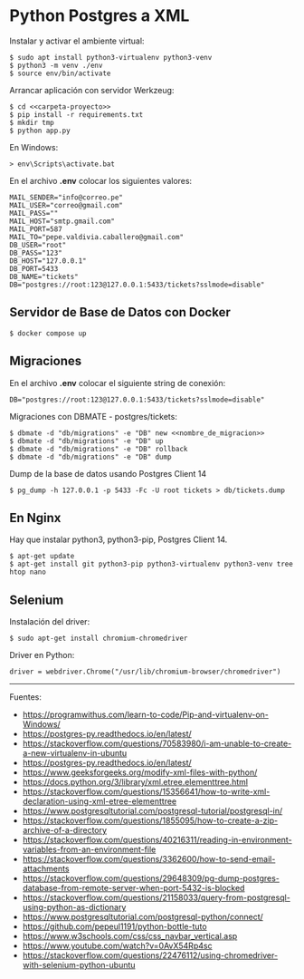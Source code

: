 # Python Postgres a XML

Instalar y activar el ambiente virtual:

    $ sudo apt install python3-virtualenv python3-venv
    $ python3 -m venv ./env
    $ source env/bin/activate

Arrancar aplicación con servidor Werkzeug:

    $ cd <<carpeta-proyecto>>
    $ pip install -r requirements.txt
    $ mkdir tmp
    $ python app.py

En Windows:

    > env\Scripts\activate.bat

En el archivo <b>.env</b> colocar los siguientes valores:

    MAIL_SENDER="info@correo.pe"
    MAIL_USER="correo@gmail.com"
    MAIL_PASS=""
    MAIL_HOST="smtp.gmail.com"
    MAIL_PORT=587
    MAIL_TO="pepe.valdivia.caballero@gmail.com"
    DB_USER="root"
    DB_PASS="123"
    DB_HOST="127.0.0.1"
    DB_PORT=5433
    DB_NAME="tickets"
    DB="postgres://root:123@127.0.0.1:5433/tickets?sslmode=disable"

## Servidor de Base de Datos con Docker

    $ docker compose up

## Migraciones

En el archivo <b>.env</b> colocar el siguiente string de conexión:

    DB="postgres://root:123@127.0.0.1:5433/tickets?sslmode=disable"

Migraciones con DBMATE - postgres/tickets:

    $ dbmate -d "db/migrations" -e "DB" new <<nombre_de_migracion>>
    $ dbmate -d "db/migrations" -e "DB" up
    $ dbmate -d "db/migrations" -e "DB" rollback
    $ dbmate -d "db/migrations" -e "DB" dump

Dump de la base de datos usando Postgres Client 14

    $ pg_dump -h 127.0.0.1 -p 5433 -Fc -U root tickets > db/tickets.dump

## En Nginx

Hay que instalar python3, python3-pip, Postgres Client 14.

    $ apt-get update
    $ apt-get install git python3-pip python3-virtualenv python3-venv tree htop nano

## Selenium

Instalación del driver:

    $ sudo apt-get install chromium-chromedriver

Driver en Python:

    driver = webdriver.Chrome("/usr/lib/chromium-browser/chromedriver")

---

Fuentes:

+ https://programwithus.com/learn-to-code/Pip-and-virtualenv-on-Windows/
+ https://postgres-py.readthedocs.io/en/latest/
+ https://stackoverflow.com/questions/70583980/i-am-unable-to-create-a-new-virtualenv-in-ubuntu
+ https://postgres-py.readthedocs.io/en/latest/
+ https://www.geeksforgeeks.org/modify-xml-files-with-python/
+ https://docs.python.org/3/library/xml.etree.elementtree.html
+ https://stackoverflow.com/questions/15356641/how-to-write-xml-declaration-using-xml-etree-elementtree
+ https://www.postgresqltutorial.com/postgresql-tutorial/postgresql-in/
+ https://stackoverflow.com/questions/1855095/how-to-create-a-zip-archive-of-a-directory
+ https://stackoverflow.com/questions/40216311/reading-in-environment-variables-from-an-environment-file
+ https://stackoverflow.com/questions/3362600/how-to-send-email-attachments
+ https://stackoverflow.com/questions/29648309/pg-dump-postgres-database-from-remote-server-when-port-5432-is-blocked
+ https://stackoverflow.com/questions/21158033/query-from-postgresql-using-python-as-dictionary
+ https://www.postgresqltutorial.com/postgresql-python/connect/
+ https://github.com/pepeul1191/python-bottle-tuto
+ https://www.w3schools.com/css/css_navbar_vertical.asp
+ https://www.youtube.com/watch?v=0AvX54Rp4sc
+ https://stackoverflow.com/questions/22476112/using-chromedriver-with-selenium-python-ubuntu
